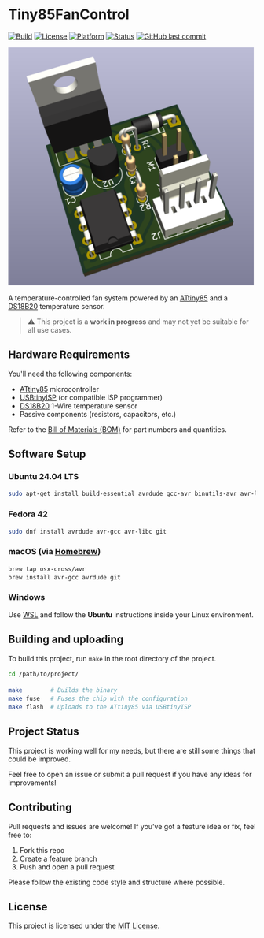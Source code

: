 # Tiny85FanControl

[![Build](https://img.shields.io/badge/build-passing-brightgreen)](https://github.com/Colahall/Tiny85FanControl/actions)
[![License](https://img.shields.io/github/license/Colahall/Tiny85FanControl)](LICENSE)
[![Platform](https://img.shields.io/badge/platform-ATtiny85-blue)](https://www.microchip.com/en-us/product/attiny85)
[![Status](https://img.shields.io/badge/status-WIP-yellow)](#project-status)
[![GitHub last commit](https://img.shields.io/github/last-commit/Colahall/Tiny85FanControl)](https://github.com/Colahall/Tiny85FanControl)

<img src="schematic/info/tiny85fancontrol.png" alt="Tiny85FanControl" width="500" />

A temperature-controlled fan system powered by an [ATtiny85](https://www.microchip.com/en-us/product/attiny85) and a [DS18B20](https://www.analog.com/media/en/technical-documentation/data-sheets/ds18b20.pdf) temperature sensor.

> ⚠️ This project is a **work in progress** and may not yet be suitable for all use cases.

## Hardware Requirements

You'll need the following components:

- [ATtiny85](https://www.microchip.com/en-us/product/attiny85) microcontroller
- [USBtinyISP](https://www.flashtree.com/products/11802) (or compatible ISP programmer)
- [DS18B20](https://www.analog.com/media/en/technical-documentation/data-sheets/ds18b20.pdf) 1-Wire temperature sensor
- Passive components (resistors, capacitors, etc.)

Refer to the [Bill of Materials (BOM)](schematic/info/tiny85fancontrol-bom.csv) for part numbers and quantities.

## Software Setup

### Ubuntu 24.04 LTS

```bash
sudo apt-get install build-essential avrdude gcc-avr binutils-avr avr-libc git
````

### Fedora 42

```bash
sudo dnf install avrdude avr-gcc avr-libc git
```

### macOS (via [Homebrew](https://brew.sh/))

```bash
brew tap osx-cross/avr
brew install avr-gcc avrdude git
```

### Windows

Use [WSL](https://docs.microsoft.com/en-us/windows/wsl/install) and follow the **Ubuntu** instructions inside your Linux environment.

## Building and uploading

To build this project, run `make` in the root directory of the project.

```bash
cd /path/to/project/

make        # Builds the binary
make fuse   # Fuses the chip with the configuration
make flash  # Uploads to the ATtiny85 via USBtinyISP
```

## Project Status

This project is working well for my needs, but there are still some things that could be improved.

Feel free to open an issue or submit a pull request if you have any ideas for improvements!

## Contributing

Pull requests and issues are welcome! If you’ve got a feature idea or fix, feel free to:

1. Fork this repo
2. Create a feature branch
3. Push and open a pull request

Please follow the existing code style and structure where possible.

## License

This project is licensed under the [MIT License](LICENSE).
